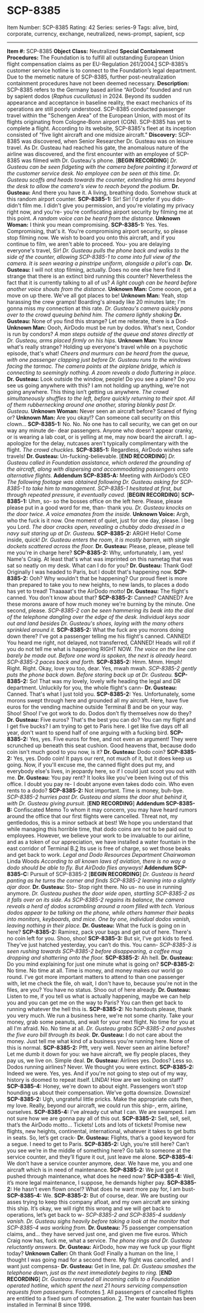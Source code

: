 # SCP-8385
Item Number: SCP-8385
Rating: 42
Series: series-9
Tags: alive, bird, corporate, currency, exchange, neutralized, news-prompt, sapient, scp

---

**Item #:** SCP-8385
**Object Class:** Neutralized
**Special Containment Procedures:** The Foundation is to fulfill all outstanding European Union flight compensation claims as per EU-Regulation 261/2004.[1](javascript:;) SCP-8385’s customer service hotline is to connect to the Foundation’s legal department.
Due to the memetic nature of SCP-8385, further post-neutralization containment procedures have not been deemed necessary.
**Description:** SCP-8385 refers to the Germany based airline “AirDodo” founded and run by sapient dodos (_Raphus cucullatus_) in 2024. Beyond its sudden appearance and acceptance in baseline reality, the exact mechanics of its operations are still poorly understood. SCP-8385 conducted passenger travel within the "Schengen Area" of the European Union, with most of its flights originating from Cologne-Bonn airport (CGN). SCP-8385 has yet to complete a flight.
According to its website, SCP-8385's fleet at its inception consisted of "five light aircraft and one midsize aircraft."
**Discovery:** SCP-8385 was discovered, when Senior Researcher Dr. Gusteau was on leisure travel. As Dr. Gusteau had reached his gate, the anomalous nature of the airline was discovered, and the first encounter with an employee of SCP-8385 was filmed with Dr. Gusteau's phone.
[**BEGIN RECORDING**]
_Dr. Gusteau can be seen fidgeting with the camera before pointing it forward at the customer service desk. No employee can be seen at this time. Dr. Gusteau scoffs and heads towards the counter, extending his arms beyond the desk to allow the camera's view to reach beyond the podium._
**Dr. Gusteau:** And there you have it. A living, breathing dodo. Somehow stuck at this random airport counter.
**SCP-8385-1:** Sir! Sir! I'd prefer if you didn- didn't film me. I didn't give you permission, and you're violating my privacy right now, and you're- you're confiscating airport security by filming me at this point.
_A random voice can be heard from the distance._
**Unknown Woman:** I think you mean compromising.
**SCP-8385-1:** Yes. Yes. Compromising, that's it. You're compromising airport security, so please stop filming now. We wish to board you onto this aircraft, and if you continue to film, we aren't able to proceed. You- you are delaying everyone's travel, Sir!
_Dr. Gusteau pulls the phone back and walks to the side of the counter, allowing SCP-8385-1 to come into full view of the camera. It is seen wearing a pinstripe uniform, alongside a pilot's cap._
**Dr. Gusteau:** I will not stop filming, actually. Does no one else here find it strange that there is an extinct bird running this counter? Nevertheless the fact that it is currently talking to all of us?
_A light cough can be heard before another voice shouts from the distance._
**Unknown Man:** Come oooon, get a move on up there. We've all got places to be!
**Unknown Man:** Yeah, stop harassing the crew gramps! Boarding's already like 20 minutes late; I'm gonna miss my connection at this rate.
_Dr. Gusteau's camera quickly pans over to the crowd queuing behind him. The camera lightly shaking_
**Dr. Gusteau:** None of you find this strange? Let me reiterate, there is a Dod-
**Unknown Man:** Oooh, AirDodo must be run by dodos. What's next, Condor is run by condors?
_A man steps outside of the queue and stares directly at Dr. Gusteau, arms placed firmly on his hips._
**Unknown Man:** You know what's really strange? Holding up everyone's travel while on a psychotic episode, that's what!
_Cheers and murmurs can be heard from the queue, with one passenger clapping just before Dr. Gusteau runs to the windows facing the tarmac. The camera points at the airplane bridge, which is connecting to seemingly nothing. A zoom reveals a dodo fluttering in place._
**Dr. Gusteau:** Look outside the window, people! Do you see a plane? Do you see us going anywhere with this? I am not holding up anything, we're not going anywhere. This thing isn’t getting us anywhere.
_The crowd simultaneously shuffles to the left, before quickly returning to their spot. All of them rubbernecking around one another, staring blankly past Dr. Gusteau._
**Unknown Woman:** Never seen an aircraft before? Scared of flying or?
**Unknown Man:** Are you okay!? Can someone call security on this clown…
**SCP-8385-1:** No. No. No one has to call security, we can get on our way any minute de- dear passengers. Anyone who doesn't appear cranky, or is wearing a lab coat, or is yelling at me, may now board the aircraft. I ap- apologize for the delay, nutcases aren't typically complimentary with the flight.
_The crowd chuckles._
**SCP-8385-1:** Regardless, AirDodo wishes safe travels!
**Dr. Gusteau:** Un-fucking-believable.
[**END RECORDING**]
_Dr. Gusteau called in Foundation assistance, which ordered the grounding of the aircraft, along with dispersing and accommodating passengers onto alternative flights._
**Addendum SCP-8385-A:** Meeting with AirDodo’s CEO
_The following footage was obtained following Dr. Gusteau asking for SCP-8385-1 to take him to management. SCP-8385-1 hesitated at first, but through repeated pressure, it eventually caved._
[**BEGIN RECORDING**]
**SCP-8385-1:** Uhm, so- so the bosses office on the left here. Please, please please put in a good word for me, than- thank you.
_Dr. Gusteau knocks on the door twice. A voice emanates from the inside._
**Unknown Voice:** Argh, who the fuck is it now. One moment of quiet, just for one day, please. I beg you Lord.
_The door cracks open, revealing a chubby dodo dressed in a navy suit staring up at Dr. Gusteau._
**SCP-8385-2:** ARGH! Hello! Come inside, quick!
_Dr. Gusteau enters the room, it is mostly barren, with single dockets scattered across the floor._
**Dr. Gusteau:** Please, please, please tell me you're in charge here?
**SCP-8385-2:** Why, unfortunately, I am, yes! Name's Craig. At least that's what was imprinted on this nametag that was sat so neatly on my desk. What can I do for you?
**Dr. Gusteau:** Thank God! Originally I was headed to Paris, but I doubt that's happening now.
**SCP-8385-2:** Ooh? Why wouldn't that be happening? Our proud fleet is more than prepared to take you to new heights, to new lands, to places a dodo has yet to tread! Thaaaaat's the AirDodo motto!
**Dr. Gusteau:** The flight's canned. You don't know about that?
**SCP-8385-2:** Canned? CANNED? Are these morons aware of how much money we're burning by the minute. One second, please.
_SCP-8385-2 can be seen hammering its beak into the dial of the telephone dangling over the edge of the desk. Individual keys soar out and land besides Dr. Gusteau's shoes, laying with the many others sprinkled around it._
**SCP-8385-2:** What the fuck are you morons doing down there? I've got a passenger telling me his flight's canned. CANNED! You heard me right, not delayed, not transferred, CANNED! Heads will roll if you do not tell me what is happening RIGHT NOW.
_The voice on the line can barely be made out. Before one word is spoken, the next is already heard. SCP-8385-2 paces back and forth._
**SCP-8385-2:** Hmm. Mmm. Hmph! Right. Right. Okay, love you too, dear. Yes, mwah mwah.
_SCP-8385-2 gently puts the phone back down. Before staring back up at Dr. Gusteau._
**SCP-8385-2:** So! That was my lovely, lovely wife heading the legal and DR department. Unluckily for you, the whole flight's cann-
**Dr. Gusteau:** Canned. That's what I just told you.
**SCP-8385-2:** Yes. Unfortunately, some morons swept through here and grounded all my aircraft. Here, have five euros for the vending machine outside Terminal B and be on your way. Shoo! Shoo! I've got work to do. Dodos don’t fly themselves now do they?
**Dr. Gusteau:** Five euros? That's the best you can do? You can my flight and I get five bucks? I am trying to get to Paris here. I get like five days off all year, don't want to spend half of one arguing with a fucking bird.
**SCP-8385-2:** Yes, yes. Five euros for free, and not even an argument! They were scrunched up beneath this seat cushion. Good heavens that, because dodo coin isn't much good to you now, is it?
**Dr. Gusteau:** Dodo coin?
**SCP-8385-2:** Yes, yes. Dodo coin! It pays our rent, not much of it, but it does keep us going. Now, if you'll excuse me, the canned flight does put my, and everybody else's lives, in jeopardy here, so if I could just scoot you out with me.
**Dr. Gusteau:** You pay rent? It looks like you've been living out of this office. I doubt you pay re- I doubt anyone even takes dodo coin. Who even rents to a dodo?
**SCP-8385-2:** Not important. Time is money, buh-bye.
_SCP-8385-2 hurries past Dr. Gusteau and slams the door shut behind it, with Dr. Gusteau giving pursuit._
[**END RECORDING**]
**Addendum SCP-8385-B:** Confiscated Memo
To whom it may concern,
you may have heard rumors around the office that our first flights were cancelled. Threat not, my gentledodos, this is a minor setback at best! We hope you understand that while managing this horrible time, that dodo coins are not to be paid out to employees. However, we believe your work to be invaluable to our airline, and as a token of our appreciation, we have installed a water fountain in the east corridor of Terminal B.[2](javascript:;) Its use is free of charge, so wet those beaks and get back to work.
_Legal and Dodo Resources Department Chairwoman_
Linda Woods
_According to all known laws of aviation, there is no way a dodo should be able to fly. But AirDodo flies anyways!_
**Addendum SCP-8385-C:** Pursuit of SCP-8385-2
[**BEGIN RECORDING**]
_Dr. Gusteau is heard panting as he turns the corner and finds SCP-8385-2 leaning into a slightly ajar door._
**Dr. Gusteau:** Sto- Stop right there. No us- no use in running anymore.
_Dr. Gusteau pushes the door wide open, startling SCP-8385-2 as it falls over on its side. As SCP-8385-2 regains its balance, the camera reveals a herd of dodos scrambling around a room filled with tech. Various dodos appear to be talking on the phone, while others hammer their beaks into monitors, keyboards, and mice. One by one, individual dodos vanish, leaving nothing in their place._
**Dr. Gusteau:** What the fuck is going on in here?
**SCP-8385-2:** Ramirez, pack your bags and get out of here. There's no coin left for you. Shoo, shoo!
**SCP-8385-3:** But sir, I've got kids to feed. They've just hatched yesterday, you can’t do this. You cann-
_SCP-8385-3 is seen rushing towards SCP-8385-2 before disappearing, a coffee mug dropping and shattering onto the floor._
**SCP-8385-2:** Ah hell.
**Dr. Gusteau:** Do you mind explaining for just one minute what is going on?
**SCP-8385-2:** No time. No time at all. Time is money, and money makes our world go round. I've got more important matters to attend to than one passenger with, let me check the file, oh wait, I don't have to, because you're not in the files, are you? You have no status. Shoo out of here already.
**Dr. Gusteau:** Listen to me, if you tell us what is actually happening, maybe we can help you and you can get me on the way to Paris? You can then get back to running whatever the hell this is.
**SCP-8385-2:** No handouts please, thank you very much. We run a business here, we're not some charity. Take your money, grab some peanuts, and wait for your next flight. No time for you at all I'm afraid. No. No time at all.
_Dr. Gusteau grabs SCP-8385-2 and pushes the five euro bill through its beak._
**Dr. Gusteau:** I do not care about the money. Just tell me what kind of a business you're running here. None of this is normal.
**SCP-8385-2:** Pfft, very well. Never seen an airline before? Let me dumb it down for you: we have aircraft, we fly people places, they pay us, we live on. Simple deal.
**Dr. Gusteau:** Airlines yes. Dodos? Less so. Dodos running airlines? Never. We thought you were extinct.
**SCP-8385-2:** Indeed we were. Yes, yes. And if you're not going to step out of my way, history is doomed to repeat itself. LINDA! How are we looking on staff?
**SCP-8385-4:** Honey, we're down to about eight. Passengers won’t stop hounding us about their compensation. We've gotta downsize. Downsize!
**SCP-8385-2:** Ugh, ungrateful little pricks. Make the appropriate cuts then, my love. Really, beyond our aircraft, we could run this ship-, erm, airline, ourselves.
**SCP-8385-4:** I’ve already cut what I can. We are swamped. I am not sure how we are gonna pay all of this out.
**SCP-8385-2:** Sell, sell, sell, that’s the AirDodo motto… Tickets! Lots and lots of tickets! Promise new flights, new heights, continental, international, whatever it takes to get butts in seats. So, let’s get crack-
**Dr. Gusteau:** Flights, that’s a good keyword for a segue. I need to get to Paris.
**SCP-8385-2:** Ugh, you’re still here? Can’t you see we’re in the middle of something here? Go talk to someone at the service counter, and they’ll figure it out, just leave me alone.
**SCP-8385-4:** We don’t have a service counter anymore, dear. We have me, you and one aircraft which is in need of maintenance.
**SCP-8385-2:** We just got it pushed through maintenance, what does he need now?
**SCP-8385-4:** Well, it’s more legal maintenance, I suppose, he demands higher pay.
**SCP-8385-2:** He hasn’t even flown once!? What does he want more pay for, I am bust-
**SCP-8385-4:** We.
**SCP-8385-2:** But of course, dear. We are busting our asses trying to keep this company afloat, and my own aircraft are sinking this ship. It’s okay, we will right this wrong and we will get back to operations, let’s get back to w-
_SCP-8385-2 and SCP-8385-4 suddenly vanish. Dr. Gusteau sighs heavily before taking a look at the monitor that SCP-8385-4 was working from._
**Dr. Gusteau:** 75 passenger compensation claims, and… they have served just one, and given me five euros. Which Craig now has, fuck me, what a service.
_The phone rings and Dr. Gusteau reluctantly answers._
**Dr. Gusteau:** AirDodo, how may we fuck up your flight today?
**Unknown Caller:** Oh thank God! Finally a human on the line, I thought I was going mad for a second there. My flight was cancelled, and I want just compensa-
**Dr. Gusteau:** Get in line, pal.
_Dr. Gusteau smashes the telephone down, just as the next immediately begins to ring._
[**END RECORDING**]
_Dr. Gusteau rerouted all incoming calls to a Foundation operated hotline, which spent the next 21 hours servicing compensation requests from passengers._
Footnotes
[1](javascript:;). All passengers of cancelled flights are entitled to a fixed sum of compensation.
[2](javascript:;). The water fountain has been installed in Terminal B since 1998.